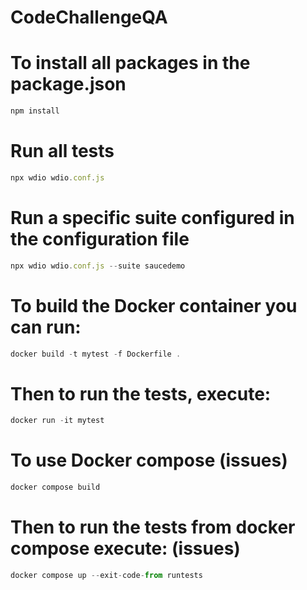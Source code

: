 # CodeChallengeQA
# To install all packages in the package.json
```javascript  
npm install
```
# Run all tests
```javascript  
npx wdio wdio.conf.js
```
# Run a specific suite configured in the configuration file
```javascript  
npx wdio wdio.conf.js --suite saucedemo
```
# To build the Docker container you can run:
```javascript  
docker build -t mytest -f Dockerfile .
```
# Then to run the tests, execute:
```javascript  
docker run -it mytest
```
# To use Docker compose (issues)
```javascript  
docker compose build
```
# Then to run the tests from docker compose execute: (issues)
```javascript  
docker compose up --exit-code-from runtests
```
